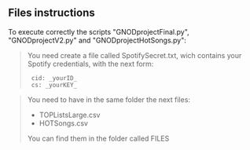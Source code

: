 ## Files instructions

To execute correctly the scripts "GNODprojectFinal.py", "GNODprojectV2.py" and "GNODprojectHotSongs.py":
> You need create a file called SpotifySecret.txt, wich contains your Spotify credentials, with the next form: 
>
>      cid: _yourID_
>      cs: _yourKEY_

> You need to have in the same folder the next files: 
> - TOPListsLarge.csv
> - HOTSongs.csv
>
> You can find them in the folder called FILES
